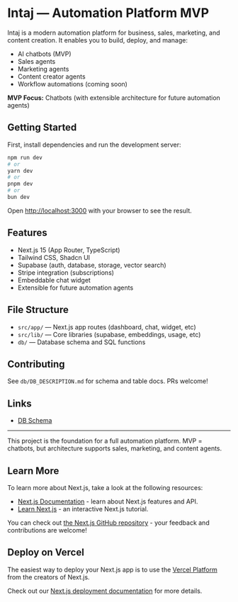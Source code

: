 
# Intaj — Automation Platform MVP

Intaj is a modern automation platform for business, sales, marketing, and content creation. It enables you to build, deploy, and manage:
- AI chatbots (MVP)
- Sales agents
- Marketing agents
- Content creator agents
- Workflow automations (coming soon)

**MVP Focus:** Chatbots (with extensible architecture for future automation agents)


## Getting Started


First, install dependencies and run the development server:

```bash
npm run dev
# or
yarn dev
# or
pnpm dev
# or
bun dev
```

Open [http://localhost:3000](http://localhost:3000) with your browser to see the result.


## Features
- Next.js 15 (App Router, TypeScript)
- Tailwind CSS, Shadcn UI
- Supabase (auth, database, storage, vector search)
- Stripe integration (subscriptions)
- Embeddable chat widget
- Extensible for future automation agents

## File Structure
- `src/app/` — Next.js app routes (dashboard, chat, widget, etc)
- `src/lib/` — Core libraries (supabase, embeddings, usage, etc)
- `db/` — Database schema and SQL functions

## Contributing
See `db/DB_DESCRIPTION.md` for schema and table docs. PRs welcome!

## Links
- [DB Schema](db/DB_DESCRIPTION.md)

---
This project is the foundation for a full automation platform. MVP = chatbots, but architecture supports sales, marketing, and content agents.

## Learn More

To learn more about Next.js, take a look at the following resources:

- [Next.js Documentation](https://nextjs.org/docs) - learn about Next.js features and API.
- [Learn Next.js](https://nextjs.org/learn) - an interactive Next.js tutorial.

You can check out [the Next.js GitHub repository](https://github.com/vercel/next.js) - your feedback and contributions are welcome!

## Deploy on Vercel

The easiest way to deploy your Next.js app is to use the [Vercel Platform](https://vercel.com/new?utm_medium=default-template&filter=next.js&utm_source=create-next-app&utm_campaign=create-next-app-readme) from the creators of Next.js.

Check out our [Next.js deployment documentation](https://nextjs.org/docs/app/building-your-application/deploying) for more details.
